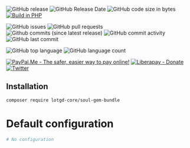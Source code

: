 ![GitHub release](https://img.shields.io/github/release/lotgd-core/soul-gem-bundle.svg)
![GitHub Release Date](https://img.shields.io/github/release-date/lotgd-core/soul-gem-bundle.svg)
![GitHub code size in bytes](https://img.shields.io/github/languages/code-size/lotgd-core/soul-gem-bundle)
[![Build in PHP](https://img.shields.io/badge/PHP-^7.3-8892BF.svg?logo=php)](http://php.net/)

![GitHub issues](https://img.shields.io/github/issues/lotgd-core/soul-gem-bundle.svg)
![GitHub pull requests](https://img.shields.io/github/issues-pr/lotgd-core/soul-gem-bundle.svg)
![Github commits (since latest release)](https://img.shields.io/github/commits-since/lotgd-core/soul-gem-bundle/latest.svg)
![GitHub commit activity](https://img.shields.io/github/commit-activity/w/lotgd-core/soul-gem-bundle.svg)
![GitHub last commit](https://img.shields.io/github/last-commit/lotgd-core/soul-gem-bundle.svg)

![GitHub top language](https://img.shields.io/github/languages/top/lotgd-core/soul-gem-bundle.svg)
![GitHub language count](https://img.shields.io/github/languages/count/lotgd-core/soul-gem-bundle.svg)

[![PayPal.Me - The safer, easier way to pay online!](https://img.shields.io/badge/donate-help_my_project-ffaa29.svg?logo=paypal&cacheSeconds=86400)](https://www.paypal.me/idmarinas)
[![Liberapay - Donate](https://img.shields.io/liberapay/receives/IDMarinas.svg?logo=liberapay&cacheSeconds=86400)](https://liberapay.com/IDMarinas/donate)
[![Twitter](https://img.shields.io/twitter/url/http/shields.io.svg?style=social&cacheSeconds=86400)](https://twitter.com/idmarinas)


## Installation ##

```bash
composer require lotgd-core/soul-gem-bundle
```

# Default configuration
```yaml
# No configuration
```
